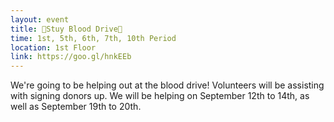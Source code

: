 ```yaml
---
layout: event
title: 💉Stuy Blood Drive💉
time: 1st, 5th, 6th, 7th, 10th Period
location: 1st Floor
link: https://goo.gl/hnkEEb
---
```

We're going to be helping out at the blood drive! Volunteers will be assisting with signing donors up. We will be helping on September 12th to 14th, as well as September 19th to 20th.
